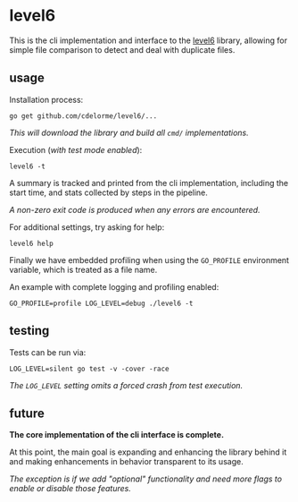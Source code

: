 
# level6

This is the cli implementation and interface to the [level6](https://github.com/cdelorme/level6) library, allowing for simple file comparison to detect and deal with duplicate files.


## usage

Installation process:

    go get github.com/cdelorme/level6/...

_This will download the library and build all `cmd/` implementations._

Execution (_with test mode enabled_):

    level6 -t

A summary is tracked and printed from the cli implementation, including the start time, and stats collected by steps in the pipeline.

_A non-zero exit code is produced when any errors are encountered._

For additional settings, try asking for help:

    level6 help

Finally we have embedded profiling when using the `GO_PROFILE` environment variable, which is treated as a file name.

An example with complete logging and profiling enabled:

	GO_PROFILE=profile LOG_LEVEL=debug ./level6 -t


## testing

Tests can be run via:

	LOG_LEVEL=silent go test -v -cover -race

_The `LOG_LEVEL` setting omits a forced crash from test execution._


## future

**The core implementation of the cli interface is complete.**

At this point, the main goal is expanding and enhancing the library behind it and making enhancements in behavior transparent to its usage.

_The exception is if we add "optional" functionality and need more flags to enable or disable those features._
